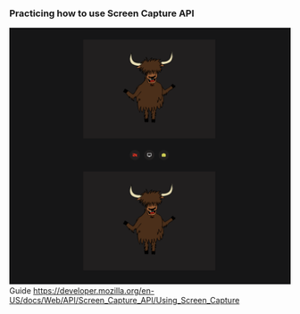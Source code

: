 ### Practicing how to use Screen Capture API
![UI](/assets/images/ui.png)
Guide https://developer.mozilla.org/en-US/docs/Web/API/Screen_Capture_API/Using_Screen_Capture
